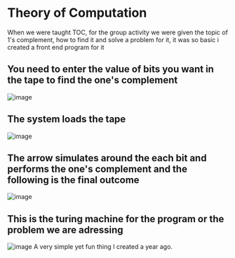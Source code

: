 # Theory of Computation
When we were taught TOC, for the group activity we were given the topic of 1's complement, how to find it and solve a problem for it, it was so basic i created a front end program for it

## You need to enter the value of bits you want in the tape to find the one's complement
![image](https://github.com/prakash279/one-s-complement/assets/89769921/c982cdcd-564f-43df-abf1-a96fb26403cf)

## The system loads the tape 
![image](https://github.com/prakash279/one-s-complement/assets/89769921/c1d9387e-12e3-4b63-849b-a66f807f20c5)

## The arrow simulates around the each bit and performs the one's complement and the following is the final outcome
![image](https://github.com/prakash279/one-s-complement/assets/89769921/c04b4df9-9494-4357-b774-6e097bb33e3c)

## This is the turing machine for the program or the problem we are adressing 
![image](https://github.com/prakash279/one-s-complement/assets/89769921/3f54730c-cc29-4ee0-bd5d-8e991e69ced4)
A very simple yet fun thing I created a year ago.
